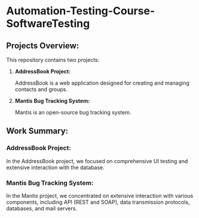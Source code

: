# Automation-Testing-Course-SoftwareTesting
## Projects Overview:

This repository contains two projects:

1. **AddressBook Project:**


   AddressBook is a web application designed for creating and managing contacts and groups.

2. **Mantis Bug Tracking System:**


   Mantis is an open-source bug tracking system.
## Work Summary:

### AddressBook Project:
In the AddressBook project, we focused on comprehensive UI testing and extensive interaction with the database.

### Mantis Bug Tracking System:
In the Mantis project, we concentrated on extensive interaction with various components, including API (REST and SOAP), data transmission protocols, databases, and mail servers. 